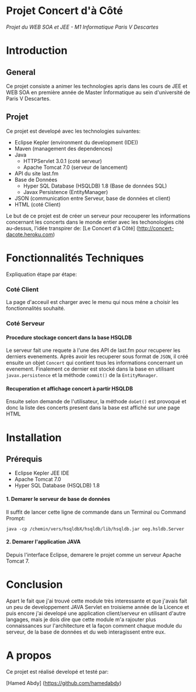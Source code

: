 Projet Concert d'à Côté
=============================
*Projet du WEB SOA et JEE - M1 Informatique Paris V Descartes*


# Introduction

## General

Ce projet consiste a animer les technologies apris dans les cours de JEE et WEB SOA en première année de Master Informatique au sein d'université de Paris V Descartes.

## Projet

Ce projet est developé avec les technologies suivantes:

* Eclipse Kepler (environment du development (IDE))
* Maven (management des dependences)
* Java
  * HTTPServlet 3.0.1 (coté serveur)
  * Apache Tomcat 7.0 (serveur de lancement)
* API du site last.fm
* Base de Données
  * Hyper SQL Database (HSQLDB) 1.8 (Base de données SQL)
  * Javax Persistence (EntityManager)
* JSON (communication entre Serveur, base de données et client)
* HTML (coté Client)

Le but de ce projet est de créer un serveur pour recouperer les informations concernant les concerts dans le monde entier avec les techonologies cité au-dessus, l'idée transpirer de: [Le Concert d'à Côté] (http://concert-dacote.heroku.com)

# Fonctionnalités Techniques

Expliquation étape par étape:
### Coté Client

La page d'acceuil est charger avec le menu qui nous méne a choisir les fonctionnalités souhaité.

### Coté Serveur

#### Procedure stockage concert dans la base HSQLDB

Le serveur fait une requete à l'une des API de last.fm pour recuperer les derniers evenements.
Après avoir les recuperer sous format de `JSON`, il créé ensuite un objet `Concert` qui contient tous les informations concernant un evenement. Finalement ce dernier est stocké dans la base en utilisant `javax.persistence` et la méthode `commit()` de la `EntityManager`.

#### Recuperation et affichage concert à partir HSQLDB
Ensuite selon demande de l'utilisateur, la méthode `doGet()` est provoqué et donc la liste des concerts present dans la base est affiché sur une page HTML


# Installation

## Prérequis

* Eclipse Kepler JEE IDE
* Apache Tomcat 7.0
* Hyper SQL Database (HSQLDB) 1.8

#### 1. Demarer le serveur de base de données
Il suffit de lancer cette ligne de commande dans un Terminal ou Command Prompt:

`java -cp /chemin/vers/hsqldbX/hsqldb/lib/hsqldb.jar oeg.hsldb.Server`

#### 2. Demarer l'application JAVA

Depuis l'interface Eclipse, demarere le projet comme un serveur Apache Tomcat 7.


# Conclusion

Apart le fait que j'ai trouvé cette module très interessante et que j'avais fait un peu de developpement JAVA Servlet en troisieme année de la Licence et puis encore j'ai developé une application client/serveur en utilisant d'autre langages, mais je dois dire que cette module m'a rajouter plus connaissances sur l'architecture et la façon comment chaque module du serveur, de la base de données et du web interagissent entre eux.

# A propos

Ce projet est réalisé developé et testé par:

[Hamed Abdy] (https://github.com/hamedabdy)

